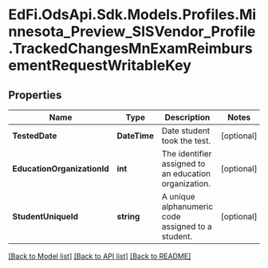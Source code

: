 # EdFi.OdsApi.Sdk.Models.Profiles.Minnesota_Preview_SISVendor_Profile.TrackedChangesMnExamReimbursementRequestWritableKey

## Properties

Name | Type | Description | Notes
------------ | ------------- | ------------- | -------------
**TestedDate** | **DateTime** | Date student took the test. | [optional] 
**EducationOrganizationId** | **int** | The identifier assigned to an education organization. | [optional] 
**StudentUniqueId** | **string** | A unique alphanumeric code assigned to a student. | [optional] 

[[Back to Model list]](../README.md#documentation-for-models) [[Back to API list]](../README.md#documentation-for-api-endpoints) [[Back to README]](../README.md)

